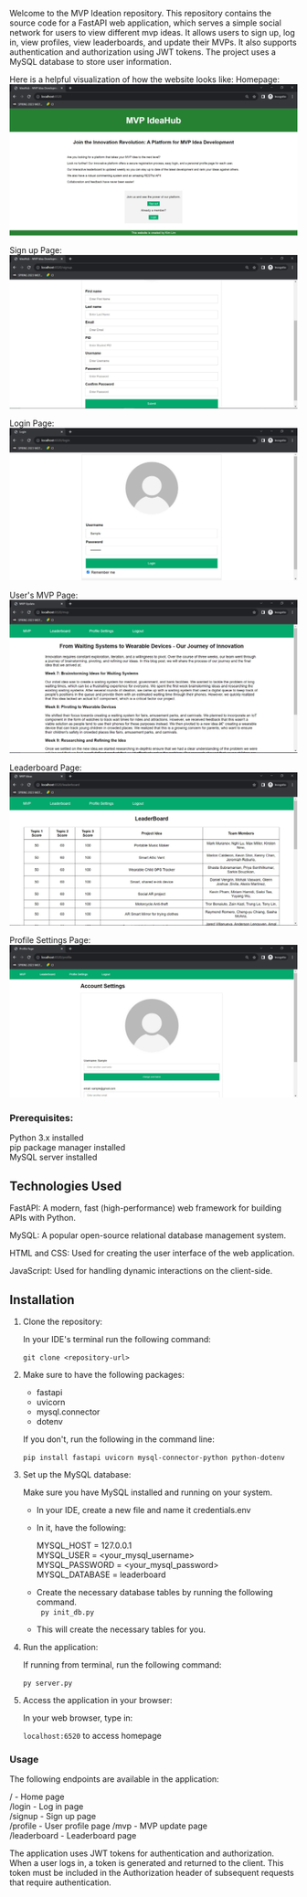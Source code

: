 Welcome to the MVP Ideation repository. This repository contains the source code for a FastAPI web application, which serves a simple social network for users to view different mvp ideas. It allows 
users to sign up, log in, view profiles, view leaderboards, and update their MVPs. It also supports authentication and 
authorization using JWT tokens. The project uses a MySQL database to store user information.

Here is a helpful visualization of how the website looks like:
Homepage:   
![ ](./public/images/homepage.JPG)

Sign up Page:   
![ ](./public/images/Signuppage.JPG)

Login Page:     
![ ](./public/images/login.JPG)

User's MVP Page:        
![ ](./public/images/MVPpage.JPG)

Leaderboard Page:       
![ ](./public/images/Leaderboardpage.JPG)

Profile Settings Page:      
![ ](./public/images/Profilepage.JPG)

### Prerequisites:   
Python 3.x installed    
pip package manager installed   
MySQL server installed  

## Technologies Used

FastAPI: A modern, fast (high-performance) web framework for building APIs 
with Python.

MySQL: A popular open-source relational database management system.

HTML and CSS: Used for creating the user interface of the web application.

JavaScript: Used for handling dynamic interactions on the client-side.

## Installation

1. Clone the repository:

   In your IDE's terminal run the following command:

    ``
    git clone <repository-url>
    ``


2. Make sure to have the following packages:
   - fastapi
   - uvicorn
   - mysql.connector
   - dotenv
   
   If you don't, run the following in the command line:

   ``
   pip install fastapi uvicorn mysql-connector-python python-dotenv
   ``


3. Set up the MySQL database:

   Make sure you have MySQL installed and running on your system.

   - In your IDE, create a new file and name it credentials.env
   - In it, have the following:

        MYSQL_HOST = 127.0.0.1         
        MYSQL_USER = <your_mysql_username>     
        MYSQL_PASSWORD = <your_mysql_password>  
        MYSQL_DATABASE = leaderboard 
    - Create the necessary database tables by  running the following command.  
    `` py init_db.py`` 
    - This will create the necessary tables for you.

4. Run the application:

   If running from terminal, run the following command:

   ``
   py server.py
   ``
   

5. Access the application in your browser:

   In your web browser, type in: 

   `localhost:6520` to access homepage   

### Usage   
The following endpoints are available in the application:

/ - Home page   
/login - Log in page    
/signup - Sign up page  
/profile - User profile page 
/mvp - MVP update page  
/leaderboard - Leaderboard page 

The application uses JWT tokens for authentication and authorization. When a user logs in, a token is generated and 
returned to the client. This token must be included in the Authorization header of subsequent requests that require 
authentication.